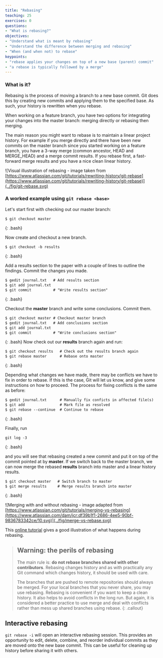 ```yaml
---
title: "Rebasing"
teaching: 25
exercises: 0
questions:
- "What is rebasing?"
objectives:
- "Understand what is meant by rebasing"
- "Understand the difference between merging and rebasing"
- "When (and when not) to rebase"
keypoints:
- "rebase applies your changes on top of a new base (parent) commit"
- "a rebase is typically followed by a merge"
---
```


### What is it?
Rebasing is the process of moving a branch to a new base commit. Git does this
by creating new commits and applying them to the specified base. As such, your
history is rewritten when you rebase. 

When working on a feature branch, you have two options for integrating your
changes into the master branch: merging directly or rebasing then merging. 

The main reason you might want to rebase is to maintain a linear project history. 
For example if you merge directly and there have been new commits on the master 
branch since you started working on a feature branch, you have a 3-way merge 
(common ancestor, HEAD and MERGE_HEAD) and a merge commit results. If you rebase first,
a fast-forward merge results and you have a nice clean linear history.


![Visual illustration of rebasing - image taken from [https://www.atlassian.com/git/tutorials/rewriting-history/git-rebase](https://www.atlassian.com/git/tutorials/rewriting-history/git-rebase)](../fig/git-rebase.svg)

### A worked example using `git rebase <base>` 

Let's start first with checking out our master branch:

```
$ git checkout master
```
{: .bash}
	
Now create and checkout a new branch.

```
$ git checkout -b results
```
{: .bash}
	
Add a results section to the paper with a couple of lines to outline the findings.
Commit the changes you made.

```
$ gedit journal.txt   # Add results section
$ git add journal.txt
$ git commit          # "Write results section"
```
{: .bash}

Checkout the **master** branch and write some conclusions. Commit them.

```
$ git checkout master # Checkout master branch
$ gedit journal.txt   # Add conclusions section
$ git add journal.txt
$ git commit          # "Write conclusions section"
```
{: .bash}
Now check out our **results** branch again and run:

```
$ git checkout results   # Check out the results branch again
$ git rebase master      # Rebase onto master
```
{: .bash}

Depending what changes we have made, there may be conflicts we have to fix in order to rebase.
If this is the case, Git will let us know, and give some instructions on how to proceed.
The process for fixing conflicts is the same as before:

```
$ gedit journal.txt      # Manually fix conficts in affected file(s)
$ git add                # Mark file as resolved
$ git rebase --continue  # Continue to rebase
```
{: .bash}

Finally, run 

```
git log -3
```
{: .bash}

and you will see that rebasing created a new commit and put it on
top of the commit pointed at by **master**.
If we switch back to the master branch, we can now merge the rebased **results** branch into
master and a linear history results.

```
$ git checkout master   # Switch branch to master
$ git merge results     # Merge results branch into master
```
{: .bash}

![Merging with and without rebasing - image adapted from [https://www.atlassian.com/git/tutorials/merging-vs-rebasing](https://www.atlassian.com/dam/jcr:df39b1f1-2686-4ee5-90bf-9836783342ce/10.svg)](../fig/merge-vs-rebase.svg)

This [online tutorial](https://www.atlassian.com/git/tutorials/rewriting-history/git-rebase)
gives a good illustration of what happens during rebasing.

> ## Warning: the perils of rebasing 
>
> The main rule is: **do not rebase branches shared with other contributors**.
> Rebasing changes history and as with practically any Git command which changes
> history, it should be used with care. 
> 
> The branches that are pushed to remote repositories should always be merged.
> For your local branches that you never share, you may use rebasing. Rebasing is
> convenient if you want to keep a clean history. It also helps to avoid
> conflicts in the long run. But again, it is considered a better practice to use
> merge and deal with conflicts rather than mess up shared branches using rebase.
{: .callout}

## Interactive rebasing
`git rebase -i` will open an interactive rebasing session. This provides an opportunity
to edit, delete, combine, and reorder individual commits as they are moved onto the new
base commit. This can be useful for cleaning up history before sharing it with others.
